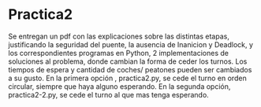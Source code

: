 # Practica2
Se entregan un pdf con las explicaciones sobre las distintas etapas, justificando la seguridad del puente, la ausencia de Inanicion y Deadlock, y los correspondientes programas en Python, 2 implementaciones de soluciones al problema, donde cambian la forma de ceder los turnos. Los tiempos de espera y cantidad de coches/ peatones pueden ser cambiados a su gusto.
En la primera opción , practica2.py, se cede el turno en orden circular, siempre que haya alguno esperando. En la segunda opción, practica2-2.py, se cede el turno al que mas tenga esperando.
